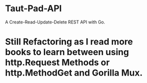 # Taut-Pad-API
A Create-Read-Update-Delete REST API with Go.
<h1>Still Refactoring as I read more books to learn between using http.Request Methods or http.MethodGet and Gorilla Mux.</h1>
